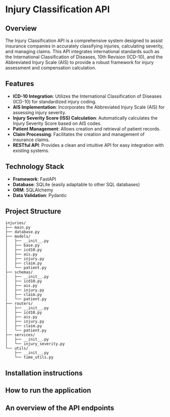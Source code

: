 # Injury Classification API

## Overview

The Injury Classification API is a comprehensive system designed to assist insurance companies in accurately classifying injuries, calculating severity, and managing claims. This API integrates international standards such as the International Classification of Diseases, 10th Revision (ICD-10), and the Abbreviated Injury Scale (AIS) to provide a robust framework for injury assessment and compensation calculation.

## Features

- **ICD-10 Integration**: Utilizes the International Classification of Diseases (ICD-10) for standardized injury coding.
- **AIS Implementation**: Incorporates the Abbreviated Injury Scale (AIS) for assessing injury severity.
- **Injury Severity Score (ISS) Calculation**: Automatically calculates the Injury Severity Score based on AIS codes.
- **Patient Management**: Allows creation and retrieval of patient records.
- **Claim Processing**: Facilitates the creation and management of insurance claims.
- **RESTful API**: Provides a clean and intuitive API for easy integration with existing systems.

## Technology Stack

- **Framework**: FastAPI
- **Database**: SQLite (easily adaptable to other SQL databases)
- **ORM**: SQLAlchemy
- **Data Validation**: Pydantic

## Project Structure

    injuries/
    ├── main.py
    ├── database.py
    ├── models/
    │   ├── __init__.py
    │   ├── base.py
    │   ├── icd10.py
    │   ├── ais.py
    │   ├── injury.py
    │   ├── claim.py
    │   └── patient.py
    ├── schemas/
    │   ├── __init__.py
    │   ├── icd10.py
    │   ├── ais.py
    │   ├── injury.py
    │   ├── claim.py
    │   └── patient.py
    ├── routers/
    │   ├── __init__.py
    │   ├── icd10.py
    │   ├── ais.py
    │   ├── injury.py
    │   ├── claim.py
    │   └── patient.py
    ├── services/
    │   ├── __init__.py
    │   └── injury_severity.py
    └── utils/
        ├── __init__.py
        └── time_utils.py

## Installation instructions

## How to run the application

## An overview of the API endpoints
